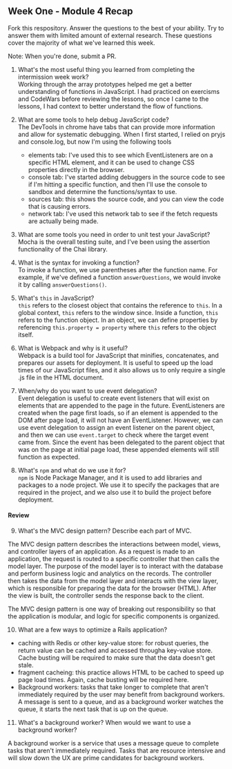## Week One - Module 4 Recap

Fork this respository. Answer the questions to the best of your ability. Try to answer them with limited amount of external research. These questions cover the majority of what we've learned this week.

Note: When you're done, submit a PR.

1. What's the most useful thing you learned from completing the intermission week work?  
  Working through the array prototypes helped me get a better understanding of functions in JavaScript. I had practiced on exercisms and CodeWars before reviewing the lessons, so once I came to the lessons, I had context to better understand the flow of functions.  

2. What are some tools to help debug JavaScript code?  
  The DevTools in chrome have tabs that can provide more information and allow for systematic debugging. When I first started, I relied on pryjs and console.log, but now I'm using the following tools
    - elements tab: I've used this to see which EventListeners are on a specific HTML element, and it can be used to change CSS properties directly in the browser.
    - console tab: I've started adding debuggers in the source code to see if I'm hitting a specific function, and then I'll use the console to sandbox and determine the functions/syntax to use.
    - sources tab: this shows the source code, and you can view the code that is causing errors.
    - network tab: I've used this network tab to see if the fetch requests are actually being made.  

3. What are some tools you need in order to unit test your JavaScript?  
  Mocha is the overall testing suite, and I've been using the assertion functionality of the Chai library.  

4. What is the syntax for invoking a function?  
  To invoke a function, we use parentheses after the function name. For example, if we've defined a function `answerQuestions`, we would invoke it by calling `answerQuestions()`.  

5. What's `this` in JavaScript?  
  `this` refers to the closest object that contains the reference to `this`. In a global context, `this` refers to the window since. Inside a function, `this` refers to the function object. In an object, we can define properties by referencing `this.property = property` where `this` refers to the object itself.  

6. What is Webpack and why is it useful?  
  Webpack is a build tool for JavaScript that minifies, concatenates, and prepares our assets for deployment. It is useful to speed up the load times of our JavaScript files, and it also allows us to only require a single .js file in the HTML document.  

7. When/why do you want to use event delegation?  
  Event delegation is useful to create event listeners that will exist on elements that are appended to the page in the future. EventListeners are created when the page first loads, so if an element is appended to the DOM after page load, it will not have an EventListener. However, we can use event delegation to assign an event listener on the parent object, and then we can use `event.target` to check where the target event came from. Since the event has been delegated to the parent object that was on the page at initial page load, these appended elements will still function as expected.  

8. What's `npm` and what do we use it for?  
  `npm` is Node Package Manager, and it is used to add libraries and packages to a node project. We use it to specify the packages that are required in the project, and we also use it to build the project before deployment.  

#### Review  
9. What's the MVC design pattern? Describe each part of MVC.  

  The MVC design pattern describes the interactions between model, views, and controller layers of an application. As a request is made to an application, the request is routed to a specific controller that then calls the model layer. The purpose of the model layer is to interact with the database and perform business logic and analytics on the records. The controller then takes the data from the model layer and interacts with the view layer, which is responsible for preparing the data for the browser (HTML). After the view is built, the controller sends the response back to the client.  

  The MVC design pattern is one way of breaking out responsibility so that the application is modular, and logic for specific components is organized.  

10. What are a few ways to optimize a Rails application?  
  - caching with Redis or other key-value store: for robust queries, the return value can be cached and accessed througha  key-value store. Cache busting will be required to make sure that the data doesn't get stale.
  - fragment cacheing: this practice allows HTML to be cached to speed up page load times. Again, cache busting will be required here.
  - Background workers: tasks that take longer to complete that aren't immediately required by the user may benefit from background workers. A message is sent to a queue, and as a background worker watches the queue, it starts the next task that is up on the queue.  

11. What's a background worker? When would we want to use a background worker?  

  A background worker is a service that uses a message queue to complete tasks that aren't immediately required. Tasks that are resource intensive and will slow down the UX are prime candidates for background workers.  
